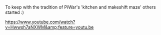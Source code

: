 <html><body><p>To keep with the tradition of PiWar's 'kitchen and makeshift maze' others started :)

https://www.youtube.com/watch?v=Hwwsh7aNXWM&amp;feature=youtu.be

 </p></body></html>